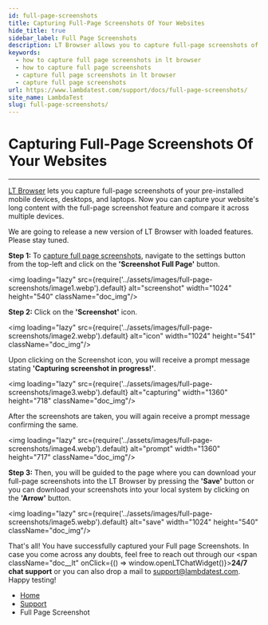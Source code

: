 ```yaml
---
id: full-page-screenshots
title: Capturing Full-Page Screenshots Of Your Websites
hide_title: true
sidebar_label: Full Page Screenshots
description: LT Browser allows you to capture full-page screenshots of your pre-installed mobile devices, desktops and laptops and compare them across multiple viewports.
keywords:
  - how to capture full page screenshots in lt browser
  - how to capture full page screenshots
  - capture full page screenshots in lt browser
  - capture full page screenshots
url: https://www.lambdatest.com/support/docs/full-page-screenshots/
site_name: LambdaTest
slug: full-page-screenshots/
---
```



<script type="application/ld+json"
      dangerouslySetInnerHTML={{ __html: JSON.stringify({
       "@context": "https://schema.org",
        "@type": "BreadcrumbList",
        "itemListElement": [{
          "@type": "ListItem",
          "position": 1,
          "name": "LambdaTest",
          "item": "https://www.lambdatest.com"
        },{
          "@type": "ListItem",
          "position": 2,
          "name": "Support",
          "item": "https://www.lambdatest.com/support/docs/"
        },{
          "@type": "ListItem",
          "position": 3,
          "name": "Full Page Screenshot",
          "item": "https://www.lambdatest.com/support/docs/full-page-screenshots/"
        }]
      })
    }}
></script>


# Capturing Full-Page Screenshots Of Your Websites
* * *

[LT Browser](https://www.lambdatest.com/lt-browser/) lets you capture full-page screenshots of your pre-installed mobile devices, desktops, and laptops. Now you can capture your website's long content with the full-page screenshot feature and compare it across multiple devices.

>
We are going to release a new version of LT Browser with loaded features. Please stay tuned.

<!-- To get started, you need to download the executable file from here. -->

<!-- <div className="download_btn mb-10">
<a href="https://downloads.lambdatest.com/lt-browser/LTBrowser.exe" onClick={() => window.sendAnalytics('lt-browser-downloaded')}>Download LT Browser For Windows</a>
</div>   

<div className="download_btn mb-10">
<a href="https://downloads.lambdatest.com/lt-browser/LTBrowser.dmg" onClick={() => window.sendAnalytics('lt-browser-downloaded')}>Download LT Browser For macOS</a>
</div>

<div className="download_btn mb-10">
<a href="https://downloads.lambdatest.com/lt-browser/LTBrowser.AppImage" onClick={() => window.sendAnalytics('lt-browser-downloaded')}>Download LT Browser For Linux</a>
</div> -->

**Step 1:** To [capture full page screenshots](https://www.lambdatest.com/full-page-screen-capture), navigate to the settings button from the top-left and click on the **'Screenshot Full Page'** button.

<img loading="lazy" src={require('../assets/images/full-page-screenshots/image1.webp').default} alt="screenshot" width="1024" height="540" className="doc_img"/>

**Step 2:** Click on the **'Screenshot'** icon.

<img loading="lazy" src={require('../assets/images/full-page-screenshots/image2.webp').default} alt="icon" width="1024" height="541" className="doc_img"/>

Upon clicking on the Screenshot icon, you will receive a prompt message stating **'Capturing screenshot in progress!'**.

<img loading="lazy" src={require('../assets/images/full-page-screenshots/image3.webp').default} alt="capturing" width="1360" height="718" className="doc_img"/>

After the screenshots are taken, you will again receive a prompt message confirming the same.

<img loading="lazy" src={require('../assets/images/full-page-screenshots/image4.webp').default} alt="prompt" width="1360" height="717" className="doc_img"/>

**Step 3:** Then, you will be guided to the page where you can download your full-page screenshots into the LT Browser by pressing the **'Save'** button or you can download your screenshots into your local system by clicking on the **'Arrow'** button.

<img loading="lazy" src={require('../assets/images/full-page-screenshots/image5.webp').default} alt="save" width="1024" height="540" className="doc_img"/>


>
That's all! You have successfully captured your Full page Screenshots. In case you come across any doubts, feel free to reach out through our <span className="doc__lt" onClick={() => window.openLTChatWidget()}>**24/7 chat support**</span> or you can also drop a mail to [support@lambdatest.com](mailto:support@lambdatest.com).<br />Happy testing!

<nav aria-label="breadcrumbs">
  <ul className="breadcrumbs">
    <li className="breadcrumbs__item">
      <a className="breadcrumbs__link" href="https://www.lambdatest.com">
        Home
      </a>
    </li>
    <li className="breadcrumbs__item">
      <a className="breadcrumbs__link" target="_self" href="https://www.lambdatest.com/support/docs/">
        Support
      </a>
    </li>
    <li className="breadcrumbs__item breadcrumbs__item--active">
      <span className="breadcrumbs__link">
        Full Page Screenshot
      </span>
    </li>
  </ul>
</nav>